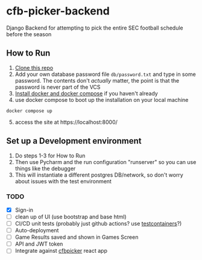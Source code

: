 # cfb-picker-backend
Django Backend for attempting to pick the entire SEC football schedule before the season


## How to Run
1. [Clone this repo](https://docs.github.com/en/repositories/creating-and-managing-repositories/cloning-a-repository)
2. Add your own database password file `db/password.txt` and type in some password. The contents don't *actually* matter, the point is that the password is never part of the VCS
3. [Install docker and docker compose](https://www.docker.com/products/docker-desktop/?) if you haven't already
4. use docker compose to boot up the installation on your local machine
```shell
docker compose up 
```
5. access the site at https://localhost:8000/

## Set up a Development environment
1. Do steps 1-3 for How to Run
2. Then use Pycharm and the run configuration "runserver" so you can use things like the debugger
3. This will instantiate a different postgres DB/network, so don't worry about issues with the test environment 


### TODO
- [x] Sign-in
- [ ] clean up of UI (use bootstrap and base html)
- [ ] CI/CD unit tests (probably just github actions? use [testcontainers](https://testcontainers.com/)?)
- [ ] Auto-deployment
- [ ] Game Results saved and shown in Games Screen
- [ ] API and JWT token
- [ ] Integrate against [cfbpicker](https://github.com/andmehta/cfbpicker) react app